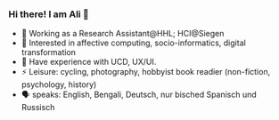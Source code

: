 ### Hi there! I am Ali 👋

- 🔭 Working as a Research Assistant@HHL; HCI@Siegen
- 🌱 Interested in affective computing, socio-informatics, digital transformation
- 👯 Have experience with UCD, UX/UI. 
- ⚡ Leisure: cycling, photography, hobbyist book readier (non-fiction, psychology, history)
- 🗣️ speaks: English, Bengali, Deutsch, nur bisched Spanisch und Russisch


<!--
**hasanat72/hasanat72** is a ✨ _special_ ✨ repository because its `README.md` (this file) appears on your GitHub profile.

Here are some ideas to get you started:

- 🔭 I’m currently studying HCI...
- 🌱 I’m currently learning NLP, Angular...
- 👯 I’m looking to collaborate on any project related to data science or frontend development...
- 🤔 I’m looking for an internship...
- 💬 Ask me about ...
- 📫 How to reach me: send me a message...
- ⚡ Fun fact: love photogrpahy, solo travel, and Gym one of my leisure activities... Und ich spreche Deutsch, yo Hablo espanol y Ingles এবং বাংলা   
-->
